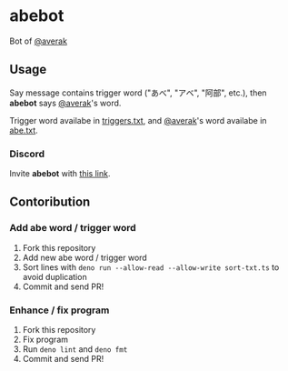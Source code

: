 # abebot

Bot of [@averak](https://github.com/averak)

## Usage

Say message contains trigger word ("あべ", "アベ", "阿部", etc.), then **abebot** says
[@averak](https://github.com/averak)'s word.

Trigger word availabe in [triggers.txt](./triggers.txt), and
[@averak](https://github.com/averak)'s word availabe in [abe.txt](./abe.txt).

### Discord

Invite **abebot** with
[this link](https://discord.com/api/oauth2/authorize?client_id=902522751930224660&permissions=2048&scope=bot).

## Contoribution

### Add abe word / trigger word

1. Fork this repository
2. Add new abe word / trigger word
3. Sort lines with `deno run --allow-read --allow-write sort-txt.ts` to avoid
   duplication
4. Commit and send PR!

### Enhance / fix program

1. Fork this repository
2. Fix program
3. Run `deno lint` and `deno fmt`
4. Commit and send PR!
